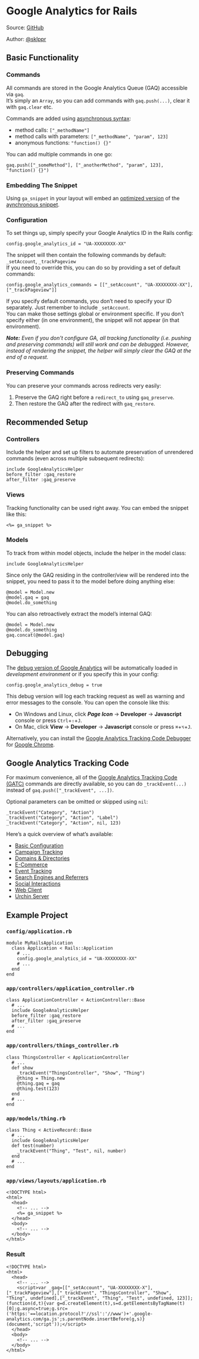 # Google Analytics for Rails

Source: [GitHub](https://github.com/sklppr/google_analytics_helper)  

Author: [@sklppr](https://twitter.com/sklppr)


## Basic Functionality

### Commands

All commands are stored in the Google Analytics Queue (GAQ) accessible via `gaq`.  
It’s simply an `Array`, so you can add commands with `gaq.push(...)`, clear it with `gaq.clear` etc.

Commands are added using [asynchronous syntax](http://code.google.com/apis/analytics/docs/tracking/asyncUsageGuide.html#Syntax):

* method calls: `["_methodName"]`
* method calls with parameters: `["_methodName", "param", 123]`
* anonymous functions: `"function() {}"`

You can add multiple commands in one go:

    gaq.push(["_someMethod"], ["_anotherMethod", "param", 123], "function() {}")


### Embedding The Snippet

Using `ga_snippet` in your layout will embed an
[optimized version](http://mathiasbynens.be/notes/async-analytics-snippet) of the
[aynchronous snippet](http://code.google.com/apis/analytics/docs/tracking/asyncTracking.html).


### Configuration

To set things up, simply specify your Google Analytics ID in the Rails config:

    config.google_analytics_id = "UA-XXXXXXXX-XX"

The snippet will then contain the following commands by default: `_setAccount`, `_trackPageview`  
If you need to override this, you can do so by providing a set of default commands:

    config.google_analytics_commands = [["_setAccount", "UA-XXXXXXXX-XX"], ["_trackPageview"]]

If you specify default commands, you don’t need to specify your ID separately. Just remember to include `_setAccount`.  
You can make those settings global or environment specific. If you don’t specify either (in one environment), the snippet will not appear (in that environment).

_**Note:** Even if you don't configure GA, all tracking functionality (i.e. pushing and preserving commands) will still work and can be debugged. However, instead of rendering the snippet, the helper will simply clear the GAQ at the end of a request._

### Preserving Commands

You can preserve your commands across redirects very easily:

1. Preserve the GAQ right before a `redirect_to` using `gaq_preserve`.
2. Then restore the GAQ after the redirect with `gaq_restore`.


## Recommended Setup

### Controllers

Include the helper and set up filters to automate preservation of unrendered commands (even across multiple subsequent redirects):

    include GoogleAnalyticsHelper
    before_filter :gaq_restore
    after_filter :gaq_preserve


### Views

Tracking functionality can be used right away. You can embed the snippet like this:

    <%= ga_snippet %>


### Models

To track from within model objects, include the helper in the model class:

    include GoogleAnalyticsHelper

Since only the GAQ residing in the controller/view will be rendered into the snippet, you need to pass it to the model before doing anything else:

    @model = Model.new
    @model.gaq = gaq
    @model.do_something

You can also retroactively extract the model’s internal GAQ:

    @model = Model.new
    @model.do_something
    gaq.concat(@model.gaq)


## Debugging

The [debug version of Google Analytics](http://code.google.com/apis/analytics/docs/tracking/gaTrackingTroubleshooting.html#gaDebug) will be automatically loaded in _development environment_ or if you specify this in your config:

    config.google_analytics_debug = true

This debug version will log each tracking request as well as warning and error messages to the console. You can open the console like this:

* On Windows and Linux, click **_Page Icon_** → **Developer** → **Javascript** console or press `Ctrl`+`⇧`+`J`.
* On Mac, click **View** → **Developer** → **Javascript** console or press `⌘`+`⌥`+`J`.

Alternatively, you can install the [Google Analytics Tracking Code Debugger](https://chrome.google.com/extensions/detail/jnkmfdileelhofjcijamephohjechhna) for [Google Chrome](http://www.google.com/chrome).

## Google Analytics Tracking Code

For maximum convenience, all of the [Google Analytics Tracking Code (GATC)](http://code.google.com/apis/analytics/docs/gaJS/gaJSApi.html) commands are directly available, so you can do `_trackEvent(...)` instead of `gaq.push(["_trackEvent", ...])`.

Optional parameters can be omitted or skipped using `nil`:

    _trackEvent("Category", "Action")
    _trackEvent("Category", "Action", "Label")
    _trackEvent("Category", "Action", nil, 123)

Here’s a quick overview of what’s available:

* [Basic Configuration](http://code.google.com/apis/analytics/docs/gaJS/gaJSApiBasicConfiguration.html)
* [Campaign Tracking](http://code.google.com/apis/analytics/docs/gaJS/gaJSApiCampaignTracking.html)
* [Domains & Directories](http://code.google.com/apis/analytics/docs/gaJS/gaJSApiDomainDirectory.html)
* [E-Commerce](http://code.google.com/apis/analytics/docs/gaJS/gaJSApiEcommerce.html)
* [Event Tracking](http://code.google.com/apis/analytics/docs/gaJS/gaJSApiEventTracking.html)
* [Search Engines and Referrers](http://code.google.com/apis/analytics/docs/gaJS/gaJSApiSearchEngines.html)
* [Social Interactions](http://code.google.com/apis/analytics/docs/gaJS/gaJSApiSocialTracking.html)
* [Web Client](http://code.google.com/apis/analytics/docs/gaJS/gaJSApiWebClient.html)
* [Urchin Server](http://code.google.com/apis/analytics/docs/gaJS/gaJSApiUrchin.html)


## Example Project

### `config/application.rb`

    module MyRailsApplication
      class Application < Rails::Application
        # ...
        config.google_analytics_id = "UA-XXXXXXXX-XX"
        # ...
      end
    end


### `app/controllers/application_controller.rb`

    class ApplicationController < ActionController::Base
      # ...
      include GoogleAnalyticsHelper
      before_filter :gaq_restore
      after_filter :gaq_preserve
      # ...
    end


### `app/controllers/things_controller.rb`

    class ThingsController < ApplicationController
      # ...
      def show
        _trackEvent("ThingsController", "Show", "Thing")
        @thing = Thing.new
        @thing.gaq = gaq
        @thing.test(123)
      end
      # ...
    end

### `app/models/thing.rb`

    class Thing < ActiveRecord::Base
      # ...
      include GoogleAnalyticsHelper
      def test(number)
        _trackEvent("Thing", "Test", nil, number)
      end
      # ...
    end


### `app/views/layouts/application.rb`

    <!DOCTYPE html>
    <html>
      <head>
        <!-- ... -->
        <%= ga_snippet %>
      </head>
      <body>
        <!-- ... -->
      </body>
    </html>


### Result

    <!DOCTYPE html>
    <html>
      <head>
        <!-- ... -->
        <script>var _gaq=[["_setAccount", "UA-XXXXXXXX-X"],["_trackPageview"],["_trackEvent", "ThingsController", "Show", "Thing", undefined],["_trackEvent", "Thing", "Test", undefined, 123]];(function(d,t){var g=d.createElement(t),s=d.getElementsByTagName(t)[0];g.async=true;g.src=('https:'==location.protocol?'//ssl':'//www')+'.google-analytics.com/ga.js';s.parentNode.insertBefore(g,s)}(document,'script'));</script>
      </head>
      <body>
        <!-- ... -->
      </body>
    </html>
